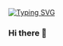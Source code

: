 <!-- ⌨️ Readme Typing SVG -->
<div>
    <a href="https://www.cnblogs.com/nc086"><img src="https://readme-typing-svg.demolab.com?font=Fira+Code&weight=500&pause=1000&center=%E7%9C%9F&vCenter=%E7%9C%9F&repeat=&random=%E5%81%87&width=555&height=40&lines=Record+and+become+a+better+version+of+yourself;%E8%AE%B0%E5%BD%95%E5%B9%B6%E6%88%90%E4%B8%BA%E6%9B%B4%E5%A5%BD%E7%9A%84%E8%87%AA%E5%B7%B1" alt="Typing SVG" /></a>
</div>

### Hi there 👋

<!--
**NC086/NC086** is a ✨ _special_ ✨ repository because its `README.md` (this file) appears on your GitHub profile.

Here are some ideas to get you started:

- 🔭 I’m currently working on ...
- 🌱 I’m currently learning ...
- 👯 I’m looking to collaborate on ...
- 🤔 I’m looking for help with ...
- 💬 Ask me about ...
- 📫 How to reach me: ...
- 😄 Pronouns: ...
- ⚡ Fun fact: ...
-->
